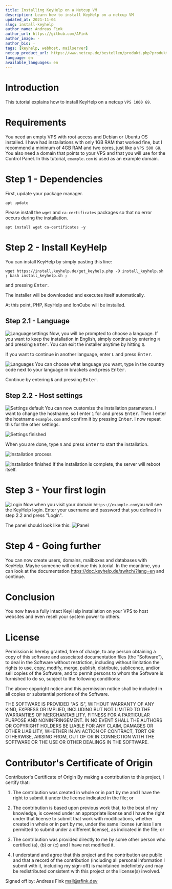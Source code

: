 ```yaml
---
title: Installing KeyHelp on a Netcup VM
description: Learn how to install KeyHelp on a netcup VM
updated_at: 2021-11-04
slug: install-keyhelp
author_name: Andreas Fink
author_url: https://github.com/AFink
author_image: -
author_bio: -
tags: [keyhelp, webhost, mailserver]
netcup_product_url: https://www.netcup.de/bestellen/produkt.php?produkt=2894
language: en
available_languages: en
---
```


# Introduction

This tutorial explains how to install KeyHelp on a netcup `VPS 1000 G9`.

# Requirements

You need an empty VPS with root access and Debian or Ubuntu OS installed. I have had installations with only 1GB RAM that worked fine, but I recommend a minimum of 4GB RAM and two cores, just like a `VPS 500 G8`.
You also need a domain that points to your VPS and that you will use for the Control Panel. In this tutorial, `example.com` is used as an example domain.

# Step 1 - Dependencies

First, update your package manager.

```
apt update
```

Please install the `wget` and `ca-certificates` packages so that no error occurs during the installation.

```
apt install wget ca-certificates -y
```

# Step 2 - Install KeyHelp

You can install KeyHelp by simply pasting this line:

```
wget https://install.keyhelp.de/get_keyhelp.php -O install_keyhelp.sh ; bash install_keyhelp.sh ;
```

and pressing <kbd>Enter</kbd>.

The installer will be downloaded and executes itself automatically.

At this point, PHP, KeyHelp and IonCube will be installed.

## Step 2.1 - Language

![Languagesettings](./images/lang.png)
Now, you will be prompted to choose a language. If you want to keep the installation in English, simply continue by entering `N` and pressing <kbd>Enter</kbd>. You can exit the installer anytime by hitting `Q`.

If you want to continue in another language, enter `L` and press <kbd>Enter</kbd>.

![Languages](./images/languages.png)
You can choose what language you want, type in the country code next to your language in brackets and press <kbd>Enter</kbd>.

Continue by entering `N` and pressing <kbd>Enter</kbd>.

## Step 2.2 - Host settings

![Settings default](./images/settings_0.png)
You can now customize the installation parameters. I want to change the hostname, so I enter `1` for and press <kbd>Enter</kbd>. Then I enter the hostname `example.com` and confirm it by pressing <kbd>Enter</kbd>. I now repeat this for the other settings.

![Settings finished](./images/settings_1.png)

When you are done, type `S` and press <kbd>Enter</kbd> to start the installation.

![Installation process](./images/install.png)

![Installation finished](./images/done.png)
If the installation is complete, the server will reboot itself.

# Step 3 - Your first login

![Login](./images/login.png)
Now when you visit your domain `https://example.com`you will see the KeyHelp login. Enter your username and password that you defined in step 2.2 and press "Login".

The panel should look like this:
![Panel](./images/panel.png)

# Step 4 - Going further

You can now create users, domains, mailboxes and databases with KeyHelp. Maybe someone will continue this tutorial. In the meantime, you can look at the documentation https://doc.keyhelp.de/switch/?lang=en and continue.

# Conclusion

You now have a fully intact KeyHelp installation on your VPS to host websites and even resell your system power to others.

# License

Permission is hereby granted, free of charge, to any person obtaining a copy
of this software and associated documentation files (the "Software"), to deal
in the Software without restriction, including without limitation the rights
to use, copy, modify, merge, publish, distribute, sublicence, and/or sell
copies of the Software, and to permit persons to whom the Software is
furnished to do so, subject to the following conditions:

The above copyright notice and this permission notice shall be included in all
copies or substantial portions of the Software.

THE SOFTWARE IS PROVIDED "AS IS", WITHOUT WARRANTY OF ANY KIND, EXPRESS OR
IMPLIED, INCLUDING BUT NOT LIMITED TO THE WARRANTIES OF MERCHANTABILITY,
FITNESS FOR A PARTICULAR PURPOSE AND NONINFRINGEMENT. IN NO EVENT SHALL THE
AUTHORS OR COPYRIGHT HOLDERS BE LIABLE FOR ANY CLAIM, DAMAGES OR OTHER
LIABILITY, WHETHER IN AN ACTION OF CONTRACT, TORT OR OTHERWISE, ARISING FROM,
OUT OF OR IN CONNECTION WITH THE SOFTWARE OR THE USE OR OTHER DEALINGS IN THE
SOFTWARE.

# Contributor's Certificate of Origin

Contributor's Certificate of Origin By making a contribution to this project, I certify that:

1.  The contribution was created in whole or in part by me and I have the right to submit it under the license indicated in the file; or

2.  The contribution is based upon previous work that, to the best of my knowledge, is covered under an appropriate license and I have the right under that license to submit that work with modifications, whether created in whole or in part by me, under the same license (unless I am permitted to submit under a different license), as indicated in the file; or

3.  The contribution was provided directly to me by some other person who certified (a), (b) or (c) and I have not modified it.

4.  I understand and agree that this project and the contribution are public and that a record of the contribution (including all personal information I submit with it, including my sign-off) is maintained indefinitely and may be redistributed consistent with this project or the license(s) involved.

Signed off by: Andreas Fink mail@afink.dev
